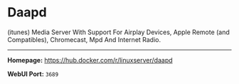 # Daapd

(itunes) Media Server With Support For Airplay Devices, Apple Remote (and Compatibles), Chromecast, Mpd And Internet Radio.

---

**Homepage:** https://hub.docker.com/r/linuxserver/daapd

**WebUI Port:** `3689`